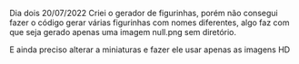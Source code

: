 Dia dois 20/07/2022 
Criei o gerador de figurinhas, porém não consegui fazer o código gerar várias figurinhas com nomes diferentes, algo faz com que seja gerado apenas uma imagem null.png sem diretório.

E ainda preciso alterar a miniaturas e fazer ele usar apenas as imagens HD
